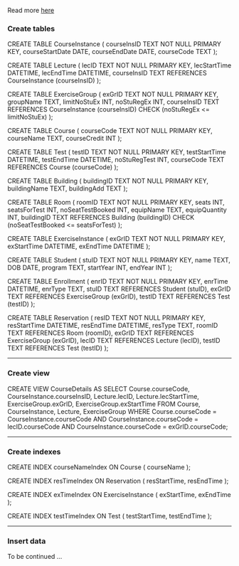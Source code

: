 Read more [here](./unidb-sql.txt)

### Create tables

CREATE TABLE CourseInstance (
    courseInsID     TEXT NOT NULL
                         PRIMARY KEY,
    courseStartDate DATE,
    courseEndDate   DATE,
    courseCode      TEXT
);

CREATE TABLE Lecture (
    lecID        TEXT     NOT NULL
                          PRIMARY KEY,
    lecStartTime DATETIME,
    lecEndTime   DATETIME,
    courseInsID  TEXT     REFERENCES CourseInstance (courseInsID) 
);

CREATE TABLE ExerciseGroup (
    exGrID       TEXT NOT NULL
                      PRIMARY KEY,
    groupName    TEXT,
    limitNoStuEx INT,
    noStuRegEx   INT,
    courseInsID  TEXT REFERENCES CourseInstance (courseInsID) 
                      CHECK (noStuRegEx <= limitNoStuEx) 
);

CREATE TABLE Course (
    courseCode   TEXT NOT NULL
                      PRIMARY KEY,
    courseName   TEXT,
    courseCredit INT
);

CREATE TABLE Test (
    testID        TEXT     NOT NULL
                           PRIMARY KEY,
    testStartTime DATETIME,
    testEndTime   DATETIME,
    noStuRegTest  INT,
    courseCode    TEXT     REFERENCES Course (courseCode) 
);

CREATE TABLE Building (
    buildingID   TEXT NOT NULL
                      PRIMARY KEY,
    buildingName TEXT,
    buildingAdd  TEXT
);

CREATE TABLE Room (
    roomID           TEXT NOT NULL
                          PRIMARY KEY,
    seats            INT,
    seatsForTest     INT,
    noSeatTestBooked INT,
    equipName        TEXT,
    equipQuantity    INT,
    buildingID       TEXT REFERENCES Building (buildingID) 
                          CHECK (noSeatTestBooked <= seatsForTest) 
);

CREATE TABLE ExerciseInstance (
    exGrID      TEXT     NOT NULL
                         PRIMARY KEY,
    exStartTime DATETIME,
    exEndTime   DATETIME
);

CREATE TABLE Student (
    stuID     TEXT NOT NULL
                   PRIMARY KEY,
    name      TEXT,
    DOB       DATE,
    program   TEXT,
    startYear INT,
    endYear   INT
);

CREATE TABLE Enrollment (
    enrID   TEXT     NOT NULL
                     PRIMARY KEY,
    enrTime DATETIME,
    enrType TEXT,
    stuID   TEXT     REFERENCES Student (stuID),
    exGrID  TEXT     REFERENCES ExerciseGroup (exGrID),
    testID  TEXT     REFERENCES Test (testID) 
);

CREATE TABLE Reservation (
    resID        TEXT     NOT NULL
                          PRIMARY KEY,
    resStartTime DATETIME,
    resEndTime   DATETIME,
    resType      TEXT,
    roomID       TEXT     REFERENCES Room (roomID),
    exGrID       TEXT     REFERENCES ExerciseGroup (exGrID),
    lecID        TEXT     REFERENCES Lecture (lecID),
    testID       TEXT     REFERENCES Test (testID) 
);

---

### Create view

CREATE VIEW CourseDetails AS
    SELECT Course.courseCode,
           CourseInstance.courseInsID,
           Lecture.lecID,
           Lecture.lecStartTime,
           ExerciseGroup.exGrID,
           ExerciseGroup.exStartTime
      FROM Course,
           CourseInstance,
           Lecture,
           ExerciseGroup
     WHERE Course.courseCode = CourseInstance.courseCode AND 
           CourseInstance.courseCode = lecID.courseCode AND 
           CourseInstance.courseCode = exGrID.courseCode;

---

### Create indexes

CREATE INDEX courseNameIndex ON Course (
    courseName
);

CREATE INDEX resTimeIndex ON Reservation (
    resStartTime,
    resEndTime
);

CREATE INDEX exTimeIndex ON ExerciseInstance (
    exStartTime,
    exEndTime
);

CREATE INDEX testTimeIndex ON Test (
    testStartTime,
    testEndTime
);

---

### Insert data

To be continued ... 
